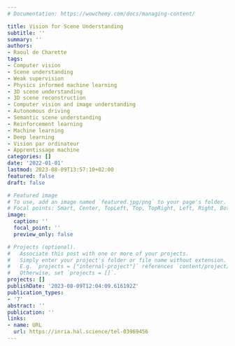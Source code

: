 ```yaml
---
# Documentation: https://wowchemy.com/docs/managing-content/

title: Vision for Scene Understanding
subtitle: ''
summary: ''
authors:
- Raoul de Charette
tags:
- Computer vision
- Scene understanding
- Weak supervision
- Physics informed machine learning
- 3D scene understanding
- 3D scene reconstruction
- Computer vision and image understanding
- Autonomous driving
- Semantic scene understanding
- Reinforcement learning
- Machine learning
- Deep learning
- Vision par ordinateur
- Apprentissage machine
categories: []
date: '2022-01-01'
lastmod: 2023-08-09T13:57:10+02:00
featured: false
draft: false

# Featured image
# To use, add an image named `featured.jpg/png` to your page's folder.
# Focal points: Smart, Center, TopLeft, Top, TopRight, Left, Right, BottomLeft, Bottom, BottomRight.
image:
  caption: ''
  focal_point: ''
  preview_only: false

# Projects (optional).
#   Associate this post with one or more of your projects.
#   Simply enter your project's folder or file name without extension.
#   E.g. `projects = ["internal-project"]` references `content/project/deep-learning/index.md`.
#   Otherwise, set `projects = []`.
projects: []
publishDate: '2023-08-09T12:04:09.616192Z'
publication_types:
- '7'
abstract: ''
publication: ''
links:
- name: URL
  url: https://inria.hal.science/tel-03969456
---
```

